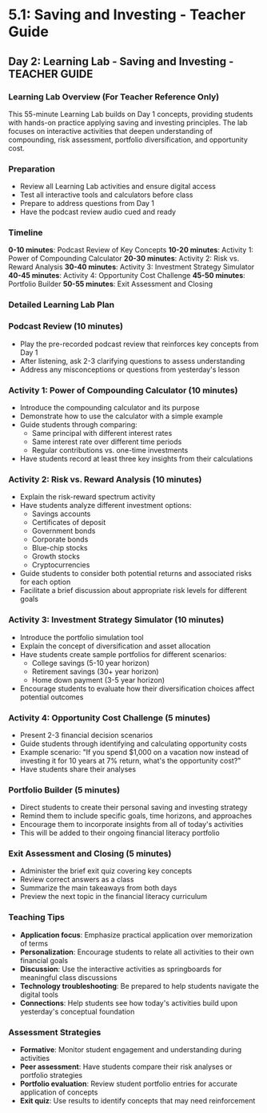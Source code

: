 # 5.1: Saving and Investing - Teacher Guide

## Day 2: Learning Lab - Saving and Investing - TEACHER GUIDE

### Learning Lab Overview (For Teacher Reference Only)

This 55-minute Learning Lab builds on Day 1 concepts, providing students with hands-on practice applying saving and investing principles. The lab focuses on interactive activities that deepen understanding of compounding, risk assessment, portfolio diversification, and opportunity cost.

### Preparation

- Review all Learning Lab activities and ensure digital access
- Test all interactive tools and calculators before class
- Prepare to address questions from Day 1
- Have the podcast review audio cued and ready

### Timeline

**0-10 minutes**: Podcast Review of Key Concepts
**10-20 minutes**: Activity 1: Power of Compounding Calculator
**20-30 minutes**: Activity 2: Risk vs. Reward Analysis
**30-40 minutes**: Activity 3: Investment Strategy Simulator
**40-45 minutes**: Activity 4: Opportunity Cost Challenge
**45-50 minutes**: Portfolio Builder
**50-55 minutes**: Exit Assessment and Closing

### Detailed Learning Lab Plan

### Podcast Review (10 minutes)

- Play the pre-recorded podcast review that reinforces key concepts from Day 1
- After listening, ask 2-3 clarifying questions to assess understanding
- Address any misconceptions or questions from yesterday's lesson

### Activity 1: Power of Compounding Calculator (10 minutes)

- Introduce the compounding calculator and its purpose
- Demonstrate how to use the calculator with a simple example
- Guide students through comparing:
    - Same principal with different interest rates
    - Same interest rate over different time periods
    - Regular contributions vs. one-time investments
- Have students record at least three key insights from their calculations

### Activity 2: Risk vs. Reward Analysis (10 minutes)

- Explain the risk-reward spectrum activity
- Have students analyze different investment options:
    - Savings accounts
    - Certificates of deposit
    - Government bonds
    - Corporate bonds
    - Blue-chip stocks
    - Growth stocks
    - Cryptocurrencies
- Guide students to consider both potential returns and associated risks for each option
- Facilitate a brief discussion about appropriate risk levels for different goals

### Activity 3: Investment Strategy Simulator (10 minutes)

- Introduce the portfolio simulation tool
- Explain the concept of diversification and asset allocation
- Have students create sample portfolios for different scenarios:
    - College savings (5-10 year horizon)
    - Retirement savings (30+ year horizon)
    - Home down payment (3-5 year horizon)
- Encourage students to evaluate how their diversification choices affect potential outcomes

### Activity 4: Opportunity Cost Challenge (5 minutes)

- Present 2-3 financial decision scenarios
- Guide students through identifying and calculating opportunity costs
- Example scenario: "If you spend $1,000 on a vacation now instead of investing it for 10 years at 7% return, what's the opportunity cost?"
- Have students share their analyses

### Portfolio Builder (5 minutes)

- Direct students to create their personal saving and investing strategy
- Remind them to include specific goals, time horizons, and approaches
- Encourage them to incorporate insights from all of today's activities
- This will be added to their ongoing financial literacy portfolio

### Exit Assessment and Closing (5 minutes)

- Administer the brief exit quiz covering key concepts
- Review correct answers as a class
- Summarize the main takeaways from both days
- Preview the next topic in the financial literacy curriculum

### Teaching Tips

- **Application focus**: Emphasize practical application over memorization of terms
- **Personalization**: Encourage students to relate all activities to their own financial goals
- **Discussion**: Use the interactive activities as springboards for meaningful class discussions
- **Technology troubleshooting**: Be prepared to help students navigate the digital tools
- **Connections**: Help students see how today's activities build upon yesterday's conceptual foundation

### Assessment Strategies

- **Formative**: Monitor student engagement and understanding during activities
- **Peer assessment**: Have students compare their risk analyses or portfolio strategies
- **Portfolio evaluation**: Review student portfolio entries for accurate application of concepts
- **Exit quiz**: Use results to identify concepts that may need reinforcement
